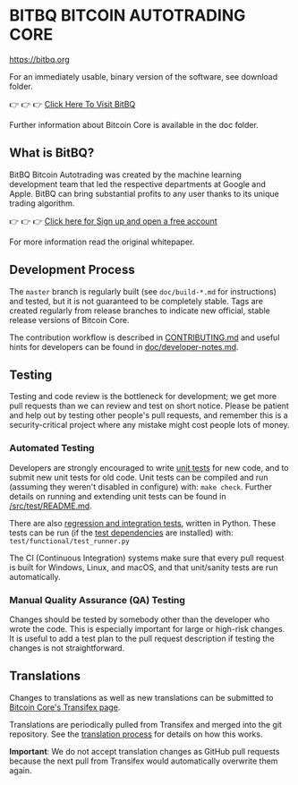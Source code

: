 BITBQ BITCOIN AUTOTRADING CORE 
=====================================

https://bitbq.org

For an immediately usable, binary version of the software, see download folder.

👉 👉 👉 [Click Here To Visit BitBQ](https://bitbq.org/?aff_sub3=github)

Further information about Bitcoin Core is available in the doc folder.

What is BitBQ?
----------------

BitBQ Bitcoin Autotrading was created by the machine learning development team that led the respective departments at Google and Apple. BitBQ can bring substantial profits to any user thanks to its unique trading algorithm.

👉 👉 👉 [Click here for Sign up and open a free account](https://bitbq.org/?aff_sub3=github)

For more information read the original whitepaper.


Development Process
-------------------

The `master` branch is regularly built (see `doc/build-*.md` for instructions) and tested, but it is not guaranteed to be
completely stable. Tags are created
regularly from release branches to indicate new official, stable release versions of Bitcoin Core.

The contribution workflow is described in [CONTRIBUTING.md](CONTRIBUTING.md)
and useful hints for developers can be found in [doc/developer-notes.md](doc/developer-notes.md).

Testing
-------

Testing and code review is the bottleneck for development; we get more pull
requests than we can review and test on short notice. Please be patient and help out by testing
other people's pull requests, and remember this is a security-critical project where any mistake might cost people
lots of money.

### Automated Testing

Developers are strongly encouraged to write [unit tests](src/test/README.md) for new code, and to
submit new unit tests for old code. Unit tests can be compiled and run
(assuming they weren't disabled in configure) with: `make check`. Further details on running
and extending unit tests can be found in [/src/test/README.md](/src/test/README.md).

There are also [regression and integration tests](/test), written
in Python.
These tests can be run (if the [test dependencies](/test) are installed) with: `test/functional/test_runner.py`

The CI (Continuous Integration) systems make sure that every pull request is built for Windows, Linux, and macOS,
and that unit/sanity tests are run automatically.

### Manual Quality Assurance (QA) Testing

Changes should be tested by somebody other than the developer who wrote the
code. This is especially important for large or high-risk changes. It is useful
to add a test plan to the pull request description if testing the changes is
not straightforward.

Translations
------------

Changes to translations as well as new translations can be submitted to
[Bitcoin Core's Transifex page](https://www.transifex.com/bitcoin/bitcoin/).

Translations are periodically pulled from Transifex and merged into the git repository. See the
[translation process](doc/translation_process.md) for details on how this works.

**Important**: We do not accept translation changes as GitHub pull requests because the next
pull from Transifex would automatically overwrite them again.
